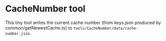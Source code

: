 # CacheNumber tool

This tiny tool writes the current cache number (from keys.json produced by common/getNewestCache.ts) to `tools/CacheNumber/data/cache-number.json`.
